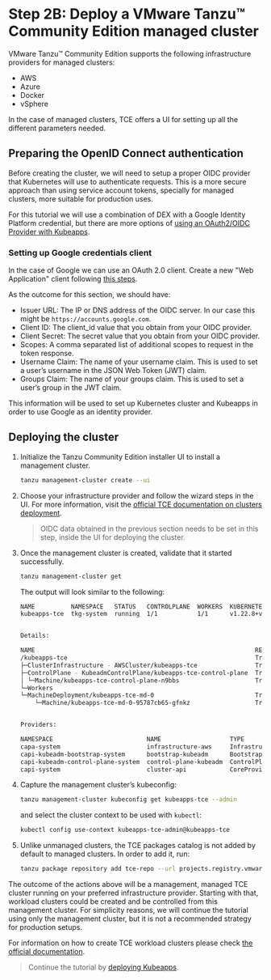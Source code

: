 # Step 2B: Deploy a VMware Tanzu™ Community Edition managed cluster

VMware Tanzu™ Community Edition supports the following infrastructure providers for managed clusters:

- AWS
- Azure
- Docker
- vSphere

In the case of managed clusters, TCE offers a UI for setting up all the different parameters needed.

## Preparing the OpenID Connect authentication

Before creating the cluster, we will need to setup a proper OIDC provider that Kubernetes will use to authenticate requests.
This is a more secure approach than using service account tokens, specially for managed clusters, more suitable for production uses.

For this tutorial we will use a combination of DEX with a Google Identity Platform credential, but there are more options of [using an OAuth2/OIDC Provider with Kubeapps](/site/content/docs/latest/tutorials/using-an-OIDC-provider.md).

### Setting up Google credentials client

In the case of Google we can use an OAuth 2.0 client.
Create a new "Web Application" client following [this steps](https://support.google.com/cloud/answer/6158849?hl=en).

As the outcome for this section, we should have:

- Issuer URL: The IP or DNS address of the OIDC server. In our case this might be `https://accounts.google.com`.
- Client ID: The client_id value that you obtain from your OIDC provider.
- Client Secret: The secret value that you obtain from your OIDC provider.
- Scopes: A comma separated list of additional scopes to request in the token response.
- Username Claim: The name of your username claim. This is used to set a user’s username in the JSON Web Token (JWT) claim.
- Groups Claim: The name of your groups claim. This is used to set a user’s group in the JWT claim.

This information will be used to set up Kubernetes cluster and Kubeapps in order to use Google as an identity provider.

## Deploying the cluster

1. Initialize the Tanzu Community Edition installer UI to install a management cluster.

    ```bash
    tanzu management-cluster create --ui
    ```

2. Choose your infrastructure provider and follow the wizard steps in the UI. For more information, visit the [official TCE documentation on clusters deployment](https://tanzucommunityedition.io/docs/v0.12/getting-started/#deploy-clusters).

    > OIDC data obtained in the previous section needs to be set in this step, inside the UI for deploying the cluster.

3. Once the management cluster is created, validate that it started successfully.

    ```bash
    tanzu management-cluster get
    ```

    The output will look similar to the following:

    ```bash
    NAME          NAMESPACE   STATUS   CONTROLPLANE  WORKERS  KUBERNETES        ROLES       PLAN  
    kubeapps-tce  tkg-system  running  1/1           1/1      v1.22.8+vmware.1  management  dev   


    Details:

    NAME                                                             READY  SEVERITY  REASON  SINCE  MESSAGE
    /kubeapps-tce                                                    True                     3m37s         
    ├─ClusterInfrastructure - AWSCluster/kubeapps-tce                True                     3m42s         
    ├─ControlPlane - KubeadmControlPlane/kubeapps-tce-control-plane  True                     3m37s         
    │ └─Machine/kubeapps-tce-control-plane-n9bbs                     True                     3m42s         
    └─Workers                                                                                               
    └─MachineDeployment/kubeapps-tce-md-0                            True                     3m54s         
        └─Machine/kubeapps-tce-md-0-95787cb65-gfnkz                  True                     3m42s         


    Providers:

    NAMESPACE                          NAME                   TYPE                    PROVIDERNAME  VERSION  WATCHNAMESPACE  
    capa-system                        infrastructure-aws     InfrastructureProvider  aws           v1.2.0                   
    capi-kubeadm-bootstrap-system      bootstrap-kubeadm      BootstrapProvider       kubeadm       v1.0.1                   
    capi-kubeadm-control-plane-system  control-plane-kubeadm  ControlPlaneProvider    kubeadm       v1.0.1                   
    capi-system                        cluster-api            CoreProvider            cluster-api   v1.0.1
    ```

4. Capture the management cluster’s kubeconfig:

    ```bash
    tanzu management-cluster kubeconfig get kubeapps-tce --admin
    ```

    and select the cluster context to be used with `kubectl`:

    ```bash
    kubectl config use-context kubeapps-tce-admin@kubeapps-tce
    ```

5. Unlike unmanaged clusters, the TCE packages catalog is not added by default to managed clusters. In order to add it, run:

    ```bash
    tanzu package repository add tce-repo --url projects.registry.vmware.com/tce/main:0.12.0 --namespace tanzu-package-repo-global
    ```

The outcome of the actions above will be a management, managed TCE cluster running on your preferred infrastructure provider. Starting with that, workload clusters could be created and be controlled from this management cluster. For simplicity reasons, we will continue the tutorial using only the management cluster, but it is not a recommended strategy for production setups.

For information on how to create TCE workload clusters please check [the official documentation](https://tanzucommunityedition.io/docs/v0.12/getting-started/#deploy-a-workload-cluster).

> Continue the tutorial by [deploying Kubeapps](./03-preparing-kubeapps-deployment.md).
